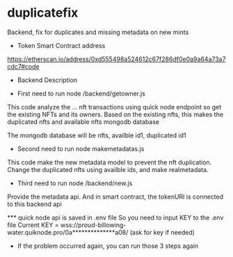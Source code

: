 # duplicatefix
Backend, fix for duplicates and missing metadata on new mints



- Token Smart Contract address

https://etherscan.io/address/0xd555498a524612c67f286df0e0a9a64a73a7cdc7#code

-  Backend Description

* First need to run node /backend/getowner.js

This code analyze the … nft transactions using quick node endpoint so get the existing NFTs and its owners.
Based on the existing nfts, this makes the duplicated nfts and available nfts mongodb database

The mongodb database will be nfts, availble id1, duplicated id1

* Second need to run node makemetadatas.js

This code make the new metadata model to prevent the nft duplication.
Change the duplicated nfts using availble ids, and make realmetadata.

* Third need to run node /backend/new.js

Provide the metadata api.
And in smart contract, the tokenURI is connected to this backend api

*** quick node api is saved in .env file
	So you need to input KEY to the .env file
	Current
 KEY = wss://proud-billowing-water.quiknode.pro/0a**************a08/
(ask for key if needed)

- If the problem occurred again, you can run those 3 steps again


